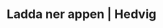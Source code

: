 ---
path: /download
templateKey: download-page
title: Ladda ner appen | Hedvig
heading: Skaffa Hedvig-appen
paragraph1: >-
  För att kunna erbjuda de bästa priserna och den bästa servicen har vi gjort Hedvig till en app. Den är enkel att ladda ner 
  och installera och inom bara ett par minuter kan vi ge dig ditt personliga pris.
paragraph2: >-
  Oroa dig inte – vi kommer inte ringa eller använda ditt nummer för att sälja något.
phone_number_placeholder: Skriv in ditt mobilnummer
cta_text: Få en länk till appen
success_text: Vi har skickat dig ett sms med en länk för att ladda ner Hedvig-appen
error_text: Ojdå! Det gick inte att skicka sms till det angivna numret. Dubbelkolla numret och prova igen.
---